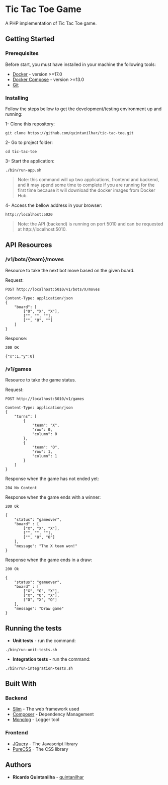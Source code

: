 # Tic Tac Toe Game

A PHP implementation of Tic Tac Toe game.

## Getting Started

### Prerequisites

Before start, you must have installed in your machine the following tools:

* [Docker](https://docs.docker.com/engine/installation/) - version >=17.0
* [Docker Compose](https://docs.docker.com/compose/install/) - version >=13.0
* [Git](https://git-scm.com/)


### Installing

Follow the steps bellow to get the development/testing environment up and running:


1- Clone this repository:

```shell
git clone https://github.com/quintanilhar/tic-tac-toe.git

```

2- Go to project folder:
```shell
cd tic-tac-toe
```

3- Start the application:
```shell
./bin/run-app.sh
```
> Note: this command will up two applications, frontend and backend, and it may 
spend some time to complete if you are running for the first time because it 
will download the docker images from Docker Hub.

4- Access the bellow address in your browser:
```shell
http://localhost:5020
```

> Note: the API (backend) is running on port 5010 and can be requested at 
http://localhost:5010.

## API Resources

### /v1/bots/{team}/moves
Resource to take the next bot move based on the given board.

Request:
```shell
POST http://localhost:5010/v1/bots/X/moves

Content-Type: application/json
{
    "board": [ 
        ["O", "X", "X"],
        ["", "", ""],
        ["", "O", ""]
    ]
} 
```

Response:
```shell
200 OK

{"x":1,"y":0}

```

### /v1/games
Resource to take the game status.

Request:
```shell
POST http://localhost:5010/v1/games

Content-Type: application/json
{
    "turns": [
        {
            "team": "X",
            "row": 0,
            "column": 0
        },
        {
            "team": "O",
            "row": 1,
            "column": 1
        }
    ]
}
```

Response when the game has not ended yet:
```shell
204 No Content

```

Response when the game ends with a winner:
```shell
200 Ok

{
    "status": "gameover",
    "board" : [
        ["X", "X", "X"],
        ["", "", ""],
        ["", "O", "O"]
    ],
    "message": "The X team won!"
}

```

Response when the game ends in a draw:
```shell
200 Ok

{
    "status": "gameover",
    "board" : [
        ["X", "O", "X"],
        ["X", "O", "X"],
        ["O", "X", "O"]
    ],
    "message": "Draw game"
}

```

## Running the tests

* **Unit tests** - run the command:

```shell
./bin/run-unit-tests.sh

```

* **Integration tests** - run the command:

```shell
./bin/run-integration-tests.sh
```

## Built With

### Backend

* [Slim](https://www.slimframework.com/docs/) - The web framework used
* [Composer](https://getcomposer.org/) - Dependency Management
* [Monolog](https://seldaek.github.io/monolog/) - Logger tool

### Frontend

* [JQuery](https://jquery.com/) - The Javascript library
* [PureCSS](https://purecss.io/) - The CSS library

## Authors

* **Ricardo Quintanilha** - [quintanilhar](https://github.com/quintanilhar)
